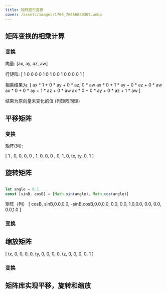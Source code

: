 ```yaml
---
title: 矩阵图形变换
cover: /assets/images/1766_76656829365.webp
---
```



## 矩阵变换的相乘计算

### 变换

向量: [ax, ay, az, aw]

行矩阵: 
[
  1 0 0 0
  0 1 0 1
  0 0 1 0
  0 0 0 1
]

相乘结果为: 
[
  ax * 1 + 0 * ay + 0 * az, 0 * aw
  ax * 0 + 1 * ay + 0 * az + 0 * aw
  ax * 0 + 0 * ay + 1 * az + 0 * aw
  ax * 0 + 0 * ay + 0 * az + 1 * aw
]

结果为原向量未变化的值 (列矩阵同理)


## 平移矩阵

### 变换

矩阵(列):

[
  1 , 0,  0,  0,
  0 , 1,  0,  0,
  0 , 0,  1,  0,
  tx, ty, 0,  1
]


## 旋转矩阵

```js

let angle = 0.1
const [sinB, cosB] = [Math.sin(angle), Math.cos(angle)]

```

矩阵（列）
[
 cosB, sinB,0.0,0.0,
 -sinB,cosB,0.0,0.0,
 0.0,  0.0, 1.0,0.0,
 0.0,  0.0, 0.0,1.0
]

### 变换


## 缩放矩阵

[
  tx, 0, 0, 0,
  0, ty, 0, 0,
  0, 0, tz, 0,
  0, 0, 0, 1
]


### 变换

## 矩阵库实现平移，旋转和缩放



